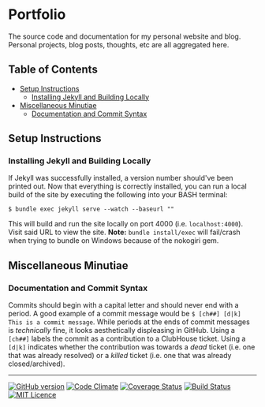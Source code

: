# Portfolio
The source code and documentation for my personal website and blog. Personal projects, blog posts, thoughts, etc are all aggregated here.

## Table of Contents
* [Setup Instructions](#setup-instructions)
  * [Installing Jekyll and Building Locally](#installing-jekyll-and-building-locally)
* [Miscellaneous Minutiae](#miscellaneous-minutiae)
  * [Documentation and Commit Syntax](#documentation-and-commit-syntax)

## Setup Instructions
### Installing Jekyll and Building Locally
If Jekyll was successfully installed, a version number should've been printed out. Now that everything is correctly installed, you can run a local build of the site by executing the following into your BASH terminal:
```
$ bundle exec jekyll serve --watch --baseurl ""
```
This will build and run the site locally on port 4000 (i.e. `localhost:4000`). Visit said URL to view the site. **Note:** `bundle install/exec` will fail/crash when trying to bundle on Windows because of the nokogiri gem. 

## Miscellaneous Minutiae
### Documentation and Commit Syntax
Commits should begin with a capital letter and should never end with a period. A good example of a commit message would be `$ [ch##] [d|k] This is a commit message`. While periods at the ends of commit messages is _technically_ fine, it looks aesthetically displeasing in GitHub. Using a `[ch##]` labels the commit as a contribution to a ClubHouse ticket. Using a `[d|k]` indicates whether the contribution was towards a _dead_ ticket (i.e. one that was already resolved) or a _killed_ ticket (i.e. one that was already closed/archived).

---

[![GitHub version](https://badge.fury.io/gh/FlatlanderWoman%2Fportfolio.svg)](https://badge.fury.io/gh/FlatlanderWoman%2Fportfolio) [![Code Climate](https://codeclimate.com/github/FlatlanderWoman/portfolio.svg)](https://codeclimate.com/github/FlatlanderWoman/portfolio) [![Coverage Status](https://coveralls.io/repos/github/FlatlanderWoman/portfolio/badge.svg?branch=master)](https://coveralls.io/github/FlatlanderWoman/portfolio?branch=master) [![Build Status](https://travis-ci.org/FlatlanderWoman/portfolio.svg?branch=master)](https://travis-ci.org/FlatlanderWoman/portfolio) [![MIT Licence](https://badges.frapsoft.com/os/mit/mit.png?v=103)](https://opensource.org/licenses/mit-license.php)
